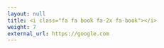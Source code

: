 ```yaml
---
layout: null
title: <i class="fa fa book fa-2x fa-book"></i>
weight: 7
external_url: https://google.com
---
```

<!--title: <i class="fab fa-1x fa-github"></i> -->
